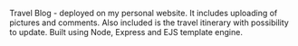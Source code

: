 Travel Blog - deployed on my personal website. It includes uploading of pictures and comments. Also included is the travel itinerary with possibility to update. Built using Node, Express and EJS template engine. 
